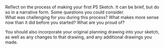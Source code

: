 Reflect on the process of making your first P5 Sketch. It can be brief, but do so in a narrative form. Some questions you could consider.  
What was challenging for you during this process?
What makes more sense now than it did before you started?
What are you proud of?

You should also incorporate your original planning drawing into your sketch, as well as any changes to that drawing, and any additional drawings you made. 
